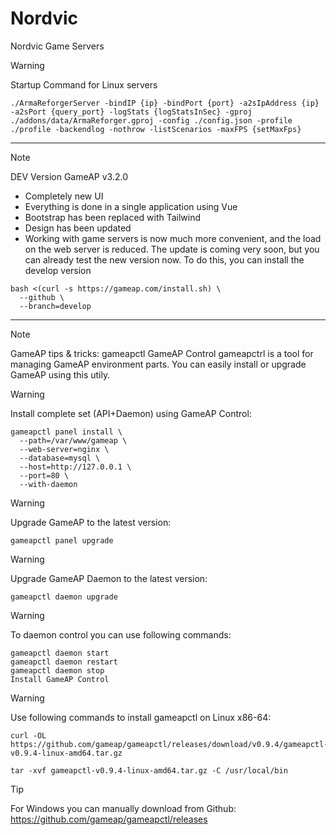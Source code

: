 # Nordvic
Nordvic Game Servers

> [!WARNING]
> Startup Command for Linux servers

```
./ArmaReforgerServer -bindIP {ip} -bindPort {port} -a2sIpAddress {ip} -a2sPort {query_port} -logStats {logStatsInSec} -gproj ./addons/data/ArmaReforger.gproj -config ./config.json -profile ./profile -backendlog -nothrow -listScenarios -maxFPS {setMaxFps}
```

*** 
> [!NOTE]
>DEV Version GameAP v3.2.0
>- Completely new UI
>- Everything is done in a single application using Vue
>- Bootstrap has been replaced with Tailwind
>- Design has been updated
>- Working with game servers is now much more convenient, and the load on the web server is reduced.
> The update is coming very soon, but you can already test the new version now. To do this, you can install the develop version
```
bash <(curl -s https://gameap.com/install.sh) \
  --github \
  --branch=develop
```
*** 
> [!NOTE]
> GameAP tips & tricks: gameapctl
> GameAP Control
> gameapctrl is a tool for managing GameAP environment parts. You can easily install or upgrade GameAP using this utily.

> [!WARNING]
> Install complete set (API+Daemon) using GameAP Control:
```
gameapctl panel install \
  --path=/var/www/gameap \
  --web-server=nginx \
  --database=mysql \
  --host=http://127.0.0.1 \
  --port=80 \
  --with-daemon
```
> [!WARNING]
> Upgrade GameAP to the latest version:
```
gameapctl panel upgrade
```
> [!WARNING]
> Upgrade GameAP Daemon to the latest version:
```
gameapctl daemon upgrade
```
> [!WARNING]
> To daemon control you can use following commands:
```
gameapctl daemon start
gameapctl daemon restart
gameapctl daemon stop
Install GameAP Control
```
> [!WARNING]
> Use following commands to install gameapctl on Linux x86-64:
```
curl -OL https://github.com/gameap/gameapctl/releases/download/v0.9.4/gameapctl-v0.9.4-linux-amd64.tar.gz
```
```
tar -xvf gameapctl-v0.9.4-linux-amd64.tar.gz -C /usr/local/bin
```
> [!TIP]
> For Windows you can manually download from Github: https://github.com/gameap/gameapctl/releases
